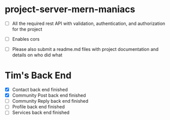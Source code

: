 # project-server-mern-maniacs
- [ ] All the required rest API with validation, authentication, and authorization for the project
- [ ] Enables cors
- [ ] Please also submit a readme.md files with project documentation and details on who did what 



# Tim's Back End 
- [x] Contact back end finished 
- [x] Community Post back end finished 
- [ ] Community Reply back end finished
- [ ] Profile back end finished
- [ ] Services back end finished